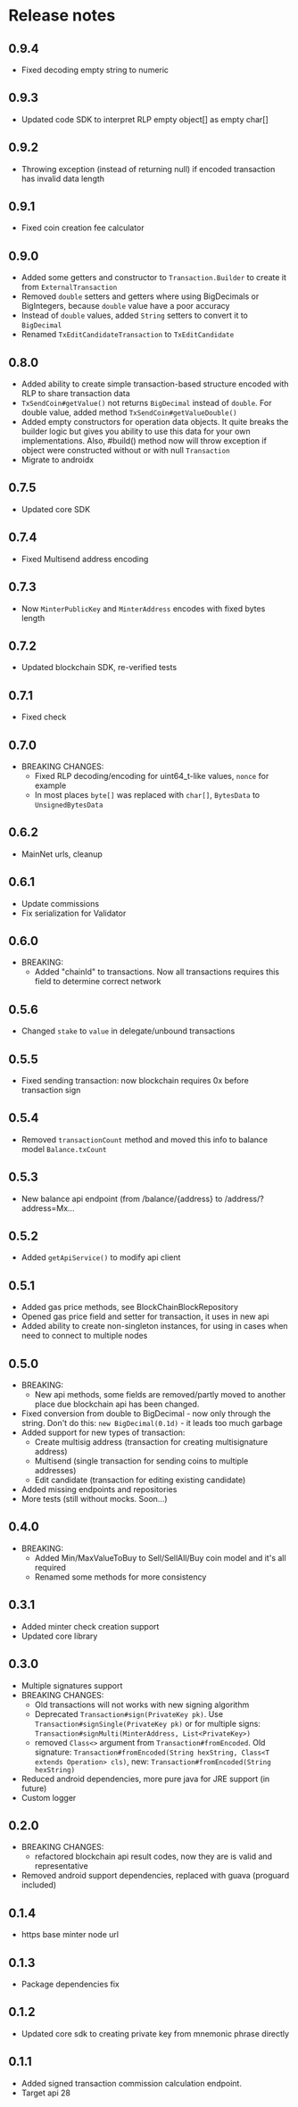 # Release notes

## 0.9.4 
 - Fixed decoding empty string to numeric

## 0.9.3
 - Updated code SDK to interpret RLP empty object[] as empty char[]

## 0.9.2
 - Throwing exception (instead of returning null) if encoded transaction has invalid data length

## 0.9.1
 - Fixed coin creation fee calculator

## 0.9.0
 - Added some getters and constructor to `Transaction.Builder` to create it from `ExternalTransaction`
 - Removed `double` setters and getters where using BigDecimals or BigIntegers, because `double` value have a poor accuracy
 - Instead of `double` values, added `String` setters to convert it to `BigDecimal`
 - Renamed `TxEditCandidateTransaction` to `TxEditCandidate`

## 0.8.0
 - Added ability to create simple transaction-based structure encoded with RLP to share transaction data
 - `TxSendCoin#getValue()` not returns `BigDecimal` instead of `double`. For double value, added method `TxSendCoin#getValueDouble()`
 - Added empty constructors for operation data objects. It quite breaks the builder logic but gives you ability to use this data for your own implementations. Also, #build() method now will throw exception if object were constructed without or with null `Transaction`
 - Migrate to androidx

## 0.7.5
 - Updated core SDK

## 0.7.4
 - Fixed Multisend address encoding

## 0.7.3
 - Now `MinterPublicKey` and `MinterAddress` encodes with fixed bytes length

## 0.7.2
 - Updated blockchain SDK, re-verified tests

## 0.7.1
 - Fixed check

## 0.7.0
 - BREAKING CHANGES:
    - Fixed RLP decoding/encoding for uint64_t-like values, `nonce` for example
    - In most places `byte[]` was replaced with `char[]`, `BytesData` to `UnsignedBytesData`

## 0.6.2
 - MainNet urls, cleanup

## 0.6.1
 - Update commissions
 - Fix serialization for Validator

## 0.6.0
 - BREAKING:
    - Added "chainId" to transactions. Now all transactions requires this field to determine correct network

## 0.5.6
 - Changed `stake` to `value` in delegate/unbound transactions

## 0.5.5
 - Fixed sending transaction: now blockchain requires 0x before transaction sign

## 0.5.4
 - Removed `transactionCount` method and moved this info to balance model `Balance.txCount`

## 0.5.3
 - New balance api endpoint (from /balance/{address} to /address/?address=Mx...

## 0.5.2
 - Added `getApiService()` to modify api client

## 0.5.1
 - Added gas price methods, see BlockChainBlockRepository
 - Opened gas price field and setter for transaction, it uses in new api
 - Added ability to create non-singleton instances, for using in cases when need to connect to multiple nodes


## 0.5.0
 - BREAKING:
    - New api methods, some fields are removed/partly moved to another place due blockchain api has been changed.
 - Fixed conversion from double to BigDecimal - now only through the string. Don't do this: `new BigDecimal(0.1d)` - it leads too much garbage
 - Added support for new types of transaction:
    - Create multisig address (transaction for creating multisignature address)
    - Multisend (single transaction for sending coins to multiple addresses)
    - Edit candidate (transaction for editing existing candidate)
 - Added missing endpoints and repositories
 - More tests (still without mocks. Soon...)


## 0.4.0
 - BREAKING: 
    - Added Min/MaxValueToBuy to Sell/SellAll/Buy coin model and it's all required
    - Renamed some methods for more consistency

## 0.3.1
 - Added minter check creation support
 - Updated core library

## 0.3.0
 - Multiple signatures support
 - BREAKING CHANGES:
    - Old transactions will not works with new signing algorithm
    - Deprecated `Transaction#sign(PrivateKey pk)`.
   Use `Transaction#signSingle(PrivateKey pk)`
   or for multiple signs: `Transaction#signMulti(MinterAddress, List<PrivateKey>)`
    - removed `Class<>` argument from `Transaction#fromEncoded`.
        Old signature: `Transaction#fromEncoded(String hexString, Class<T extends Operation> cls)`,
     new: `Transaction#fromEncoded(String hexString)`
 - Reduced android dependencies, more pure java for JRE support (in future)
 - Custom logger

## 0.2.0
 - BREAKING CHANGES:
    - refactored blockchain api result codes, now they are is valid and representative
 - Removed android support dependencies, replaced with guava (proguard included)

## 0.1.4
 - https base minter node url

## 0.1.3
 - Package dependencies fix

## 0.1.2
 - Updated core sdk to creating private key from mnemonic phrase directly

## 0.1.1
 - Added signed transaction commission calculation endpoint.
 - Target api 28